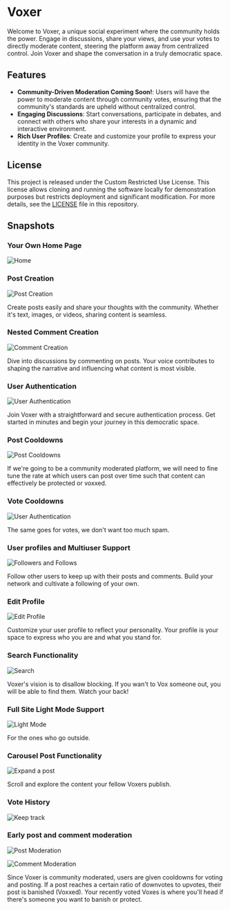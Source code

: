 # Voxer

Welcome to Voxer, a unique social experiment where the community holds the power. Engage in discussions, share your views, and use your votes to directly moderate content, steering the platform away from centralized control. Join Voxer and shape the conversation in a truly democratic space.

## Features

- **Community-Driven Moderation Coming Soon!**: Users will have the power to moderate content through community votes, ensuring that the community's standards are upheld without centralized control.
- **Engaging Discussions**: Start conversations, participate in debates, and connect with others who share your interests in a dynamic and interactive environment.
- **Rich User Profiles**: Create and customize your profile to express your identity in the Voxer community.

## License

This project is released under the Custom Restricted Use License. This license allows cloning and running the software locally for demonstration purposes but restricts deployment and significant modification. For more details, see the [LICENSE](/LICENSE.txt) file in this repository.


## Snapshots

### Your Own Home Page

![Home](/public/readme-assets/home.png?raw=true "Personalization coming soon!")

### Post Creation

![Post Creation](/public/readme-assets/postfunctionality.png?raw=true "Create and share your thoughts")

Create posts easily and share your thoughts with the community. Whether it's text, images, or videos, sharing content is seamless.

### Nested Comment Creation

![Comment Creation](/public/readme-assets/nestedcomments.png?raw=true "Engage with the community")

Dive into discussions by commenting on posts. Your voice contributes to shaping the narrative and influencing what content is most visible.

### User Authentication

![User Authentication](/public/readme-assets/googleauth.png?raw=true "Secure and straightforward login")

Join Voxer with a straightforward and secure authentication process. Get started in minutes and begin your journey in this democratic space.

### Post Cooldowns

![Post Cooldowns](/public/readme-assets/postcooldown.png?raw=true "Jussst enough spamming")

If we're going to be a community moderated platform, we will need to fine tune the rate at which users can post over time such that content can effectively be protected or voxxed.

### Vote Cooldowns

![User Authentication](/public/readme-assets/votecooldown.png?raw=true "Jussst enough spamming")

The same goes for votes, we don't want too much spam.

### User profiles and Multiuser Support

![Followers and Follows](/public/readme-assets/userprofiles.png?raw=true "Connect with others")

Follow other users to keep up with their posts and comments. Build your network and cultivate a following of your own.

### Edit Profile

![Edit Profile](/public/readme-assets/editprofile.png?raw=true "Your space to express")

Customize your user profile to reflect your personality. Your profile is your space to express who you are and what you stand for.

### Search Functionality

![Search](/public/readme-assets/searchfunctionality.png?raw=true "Find friend or foe")

Voxer's vision is to disallow blocking. If you wan't to Vox someone out, you will be able to find them. Watch your back!

### Full Site Light Mode Support

![Light Mode](/public/readme-assets/fullsitelightmode.png?raw=true "It's your preference")

For the ones who go outside.

### Carousel Post Functionality

![Expand a post](/public/readme-assets/carouselposts.png?raw=true "See whats up")

Scroll and explore the content your fellow Voxers publish.

### Vote History

![Keep track](/public/readme-assets/votehistory.png?raw=true "Vox a foe, protect a friend")

### Early post and comment moderation

![Post Moderation](/public/readme-assets/postmoderation.png?raw=true "You choose what posts you see")

![Comment Moderation](/public/readme-assets/commentmoderation.png "You choose what comments you see")

Since Voxer is community moderated, users are given cooldowns for voting and posting. If a post reaches a certain ratio of downvotes to upvotes, their post is banished (Voxxed). Your recently voted Voxes is where you'll head if there's someone you want to banish or protect.